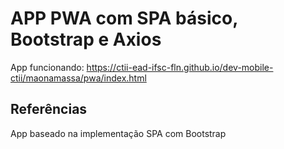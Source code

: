 # APP PWA com SPA básico, Bootstrap e Axios

App funcionando: https://ctii-ead-ifsc-fln.github.io/dev-mobile-ctii/maonamassa/pwa/index.html

## Referências

App baseado na implementação SPA com Bootstrap